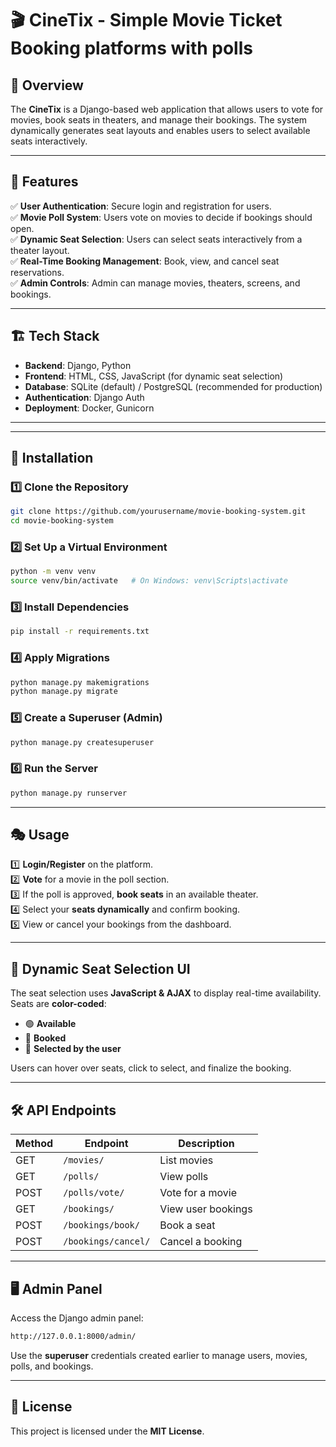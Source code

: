 # 🎬 CineTix - Simple Movie Ticket Booking platforms with polls

## 📌 Overview
The **CineTix** is a Django-based web application that allows users to vote for movies, book seats in theaters, and manage their bookings. The system dynamically generates seat layouts and enables users to select available seats interactively.

---
## 🚀 Features

✅ **User Authentication**: Secure login and registration for users.  
✅ **Movie Poll System**: Users vote on movies to decide if bookings should open.  
✅ **Dynamic Seat Selection**: Users can select seats interactively from a theater layout.  
✅ **Real-Time Booking Management**: Book, view, and cancel seat reservations.  
✅ **Admin Controls**: Admin can manage movies, theaters, screens, and bookings.  

---
## 🏗️ Tech Stack

- **Backend**: Django, Python
- **Frontend**: HTML, CSS, JavaScript (for dynamic seat selection)
- **Database**: SQLite (default) / PostgreSQL (recommended for production)
- **Authentication**: Django Auth
- **Deployment**: Docker, Gunicorn

---

---
## 🔧 Installation

### 1️⃣ Clone the Repository
```bash
git clone https://github.com/yourusername/movie-booking-system.git
cd movie-booking-system
```

### 2️⃣ Set Up a Virtual Environment
```bash
python -m venv venv
source venv/bin/activate   # On Windows: venv\Scripts\activate
```

### 3️⃣ Install Dependencies
```bash
pip install -r requirements.txt
```

### 4️⃣ Apply Migrations
```bash
python manage.py makemigrations
python manage.py migrate
```

### 5️⃣ Create a Superuser (Admin)
```bash
python manage.py createsuperuser
```

### 6️⃣ Run the Server
```bash
python manage.py runserver
```

---
## 🎭 Usage

1️⃣ **Login/Register** on the platform.  
2️⃣ **Vote** for a movie in the poll section.  
3️⃣ If the poll is approved, **book seats** in an available theater.  
4️⃣ Select your **seats dynamically** and confirm booking.  
5️⃣ View or cancel your bookings from the dashboard.  

---
## 🎨 Dynamic Seat Selection UI
The seat selection uses **JavaScript & AJAX** to display real-time availability. Seats are **color-coded**:
- 🟢 **Available**
- 🔴 **Booked**
- 🔵 **Selected by the user**

Users can hover over seats, click to select, and finalize the booking.

---
## 🛠️ API Endpoints
| Method | Endpoint               | Description |
|--------|------------------------|-------------|
| GET    | `/movies/`             | List movies |
| GET    | `/polls/`              | View polls |
| POST   | `/polls/vote/`         | Vote for a movie |
| GET    | `/bookings/`           | View user bookings |
| POST   | `/bookings/book/`      | Book a seat |
| POST   | `/bookings/cancel/`    | Cancel a booking |

---
## 🖥️ Admin Panel
Access the Django admin panel:
```bash
http://127.0.0.1:8000/admin/
```
Use the **superuser** credentials created earlier to manage users, movies, polls, and bookings.

---
## 📜 License
This project is licensed under the **MIT License**.

